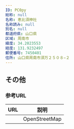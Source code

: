 ```yaml
---
ID: PC0py
総称: null
名称: 恵比須神社
名称読み: null
別名: null
都道府県: 山口県
区域: 周南市
緯度: 34.2023553
経度: 131.9232497
郵便番号: 7450401
住所: 山口県周南市須万２５０８−２
---
```


## その他

### 参考URL

| URL | 説明          |
| --- | ------------- |
|     | OpenStreetMap |

